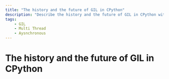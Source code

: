 ```yaml
---
title: "The history and the future of GIL in CPython"
description: "Describe the history and the future of GIL in CPython with thread and asynchronous"
tags:
    - GIL
    - Multi Thread
    - Aysnchronous
---
```



# The history and the future of GIL in CPython
